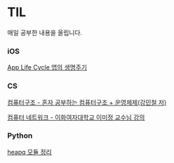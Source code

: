 # TIL

매일 공부한 내용을 올립니다.

### iOS
[App Life Cycle 앱의 생명주기](https://github.com/ziuge/TIL/blob/main/iOS/App%20Life%20Cycle%20앱의%20생명%20주기.md)

### CS
[컴퓨터구조 - 혼자 공부하는 컴퓨터구조 + 운영체제(강민철 저)](https://github.com/ziuge/TIL/tree/main/CS/%EC%BB%B4%ED%93%A8%ED%84%B0%EA%B5%AC%EC%A1%B0)


[컴퓨터 네트워크 - 이화여자대학교 이미정 교수님 강의](https://github.com/ziuge/TIL/tree/main/CS/컴퓨터%20네트워크)

### Python
[heapq 모듈 정리](https://github.com/ziuge/TIL/blob/main/Python/heapq%20모듈%20정리.md)


